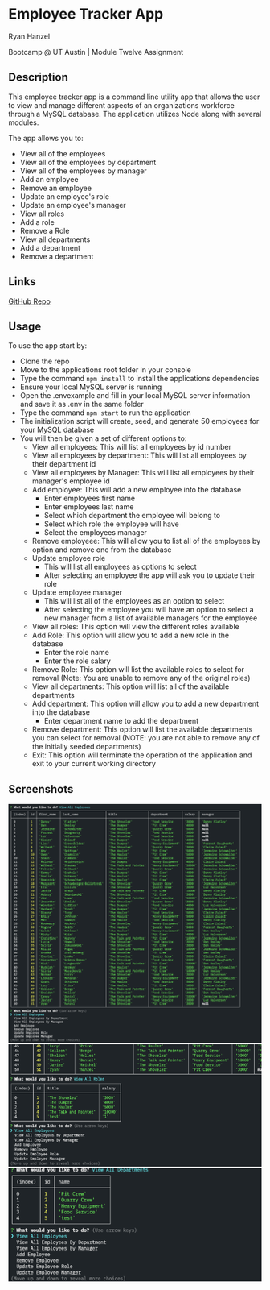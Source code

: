 # Employee Tracker App

Ryan Hanzel

Bootcamp @ UT Austin | Module Twelve Assignment

## Description

This employee tracker app is a command line utility app that allows the user to view and manage different aspects of an organizations workforce through a MySQL database. The application utilizes Node along with several modules. 

The app allows you to:

- View all of the employees
- View all of the employees by department
- View all of the employees by manager
- Add an employee
- Remove an employee
- Update an employee's role
- Update an employee's manager
- View all roles
- Add a role
- Remove a Role
- View all departments
- Add a department
- Remove a department

## Links

[GitHub Repo](https://github.com/h3xivall/employee-tracker)

## Usage

To use the app start by:

- Clone the repo
- Move to the applications root folder in your console
- Type the command ```npm install``` to install the applications dependencies
- Ensure your local MySQL server is running
- Open the .envexample and fill in your local MySQL server information and save it as .env in the same folder
- Type the command ```npm start``` to run the application
- The initialization script will create, seed, and generate 50 employees for your MySQL database
- You will then be given a set of different options to:
  - View all employees: This will list all employees by id number
  - View all employees by department: This will list all employees by their department id
  - View all employees by Manager: This will list all employees by their manager's employee id
  - Add employee: This will add a new employee into the database
    - Enter employees first name
    - Enter employees last name
    - Select which department the employee will belong to
    - Select which role the employee will have
    - Select the employees manager
  - Remove employeee: This will allow you to list all of the employees by option and remove one from the database
  - Update employee role
    - This will list all employees as options to select
    - After selecting an employee the app will ask you to update their role
  - Update employee manager
    - This will list all of the employees as an option to select
    - After selecting the employee you will have an option to select a new manager from a list of available managers for the employee
  - View all roles: This option will view the different roles available
  - Add Role: This option will allow you to add a new role in the database
    - Enter the role name
    - Enter the role salary
  - Remove Role: This option will list the available roles to select for removal (Note: You are unable to remove any of the original roles)
  - View all departments: This option will list all of the available departments
  - Add department: This option will allow you to add a new department into the database
    - Enter department name to add the department
  - Remove department: This option will list the available departments you can select for removal (NOTE: you are not able to remove any of the initially seeded departments)
  - Exit: This option will terminate the operation of the application and exit to your current working directory

## Screenshots

![SN1](img/sn1.png)
![SN2](img/sn2.png)
![SN3](img/sn3.png)